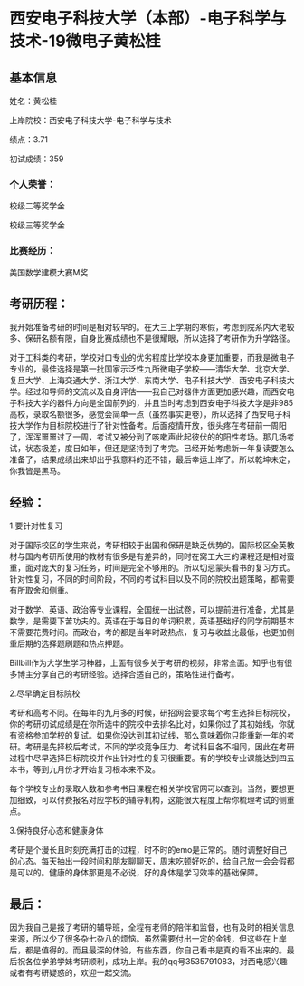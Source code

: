 # 西安电子科技大学（本部）-电子科学与技术-19微电子黄松桂

## 基本信息

姓名：黄松桂

上岸院校：西安电子科技大学-电子科学与技术

绩点：3.71

初试成绩：359

### 个人荣誉：

校级二等奖学金

校级三等奖学金

### 比赛经历：

美国数学建模大赛M奖

## 考研历程：

我开始准备考研的时间是相对较早的。在大三上学期的寒假，考虑到院系内大佬较多、保研名额有限，自身比赛成绩也不是很耀眼，所以选择了考研作为升学路径。

对于工科类的考研，学校对口专业的优劣程度比学校本身更加重要，而我是微电子专业的，最佳选择是第一批国家示泛性九所微电子学校——清华大学、北京大学、复旦大学、上海交通大学、浙江大学、东南大学、电子科技大学、西安电子科技大学。经过和导师的交流以及自身评估——我自己对器件方面更加感兴趣，而西安电子科技大学的器件方向是全国前列的，并且当时考虑到西安电子科技大学是非985高校，录取名额很多，感觉会简单一点（虽然事实更卷），所以选择了西安电子科技大学作为目标院校进行了针对性备考。后面疫情开放，很头疼在考研前一周阳了，浑浑噩噩过了一周，考试又被分到了咳嗽声此起彼伏的的阳性考场。那几场考试，状态极差，度日如年，但还是坚持到了考完。已经开始考虑新一年复读要怎么准备了，结果成绩出来却出乎我意料的还不错，最后幸运上岸了。所以乾坤未定，你我皆是黑马。

## 经验：

1.要针对性复习

对于国际校区的学生来说，考研相较于出国和保研是缺乏优势的。国际校区全英教材与国内考研所使用的教材有很多是有差异的，同时在窝工大三的课程还是相对蛮重，面对庞大的复习任务，时间是完全不够用的。所以切忌蒙头看书的复习方式。针对性复习，不同的时间阶段，不同的考试科目以及不同的院校出题策略，都需要有所取舍和侧重。

对于数学、英语、政治等专业课程，全国统一出试卷，可以提前进行准备，尤其是数学，是需要下苦功夫的。英语在于每日的单词积累，英语基础好的同学前期基本不需要花费时间。而政治，考的都是当年时政热点，复习与收益比最低，也更加侧重后期的选择题刷题和热点押题。

Billbill作为大学生学习神器，上面有很多关于考研的视频，非常全面。知乎也有很多博主分享自己的考研经验。选择合适自己的，策略性进行备考。

2.尽早确定目标院校

考研和高考不同。在每年的九月多的时候，研招网会要求每个考生选择目标院校，你的考研初试成绩是在你所选中的院校中去排名比对，如果你过了其初始线，你就有资格参加学校的复试。如果你没达到其初试线，那么意味着你只能重新一年的考研。考研是先择校后考试，不同的学校竞争压力、考试科目各不相同，因此在考研过程中尽早选择目标院校并作出针对性的复习很重要。有的学校专业课能达到四五本书，等到九月份才开始复习根本来不及。

每个学校专业的录取人数和参考书目课程在相关学校官网可以查到。当然，要想更加细致，可以付费报名对应学校的辅导机构，这能很大程度上帮你梳理考试的侧重点。

3.保持良好心态和健康身体

考研是个漫长且时刻充满打击的过程，时不时的emo是正常的。随时调整好自己的心态。每天抽出一段时间和朋友聊聊天，周末吃顿好吃的，给自己放一会会假都是可以的。健康的身体那更是不必说，好的身体是学习效率的基础保障。

## 最后：

因为我自己是报了考研的辅导班，全程有老师的陪伴和监督，也有及时的相关信息来源，所以少了很多杂七杂八的烦恼。虽然需要付出一定的金钱，但这些在上岸后，都是值得的。而且最深的体验，有些东西，你自己看书是真的看不出来的。最后祝各位学弟学妹考研顺利，成功上岸。我的qq号3535791083，对西电感兴趣或者有考研疑惑的，欢迎一起交流。

&#x20;&#x20;

&#x20;
